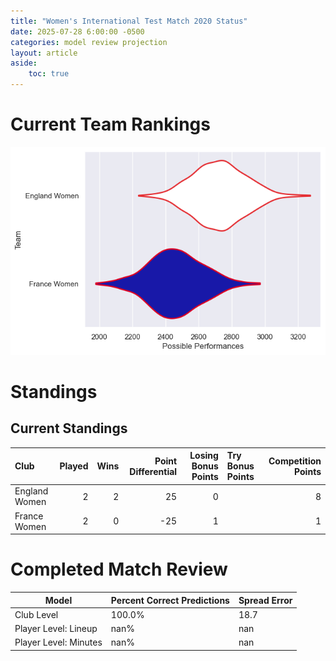 ```yaml
---  
title: "Women's International Test Match 2020 Status"  
date: 2025-07-28 6:00:00 -0500  
categories: model review projection  
layout: article  
aside:  
    toc: true  
---
```

# Current Team Rankings


![Club Rankings](plots/rankings_Womens_International_Test_Match_2020.png)
# Standings

## Current Standings


| Club          |   Played |   Wins |   Point Differential |   Losing Bonus Points | Try Bonus Points   |   Competition Points |
|:--------------|---------:|-------:|---------------------:|----------------------:|:-------------------|---------------------:|
| England Women |        2 |      2 |                   25 |                     0 |                    |                    8 |
| France Women  |        2 |      0 |                  -25 |                     1 |                    |                    1 |



# Completed Match Review


| Model | Percent Correct Predictions | Spread Error |
| ------ | ------ | ------ |
| Club Level | 100.0% | 18.7 |
| Player Level: Lineup | nan% | nan |
| Player Level: Minutes | nan% | nan |

